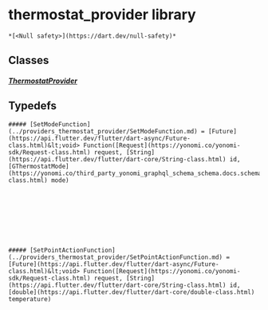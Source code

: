 


# thermostat_provider library






    *[<Null safety>](https://dart.dev/null-safety)*





## Classes

##### [ThermostatProvider](../providers_thermostat_provider/ThermostatProvider-class.md)



 









## Typedefs


    ##### [SetModeFunction](../providers_thermostat_provider/SetModeFunction.md) = [Future](https://api.flutter.dev/flutter/dart-async/Future-class.html)&lt;void> Function([Request](https://yonomi.co/yonomi-sdk/Request-class.html) request, [String](https://api.flutter.dev/flutter/dart-core/String-class.html) id, [GThermostatMode](https://yonomi.co/third_party_yonomi_graphql_schema_schema.docs.schema.gql/GThermostatMode-class.html) mode)
    


       
    




    ##### [SetPointActionFunction](../providers_thermostat_provider/SetPointActionFunction.md) = [Future](https://api.flutter.dev/flutter/dart-async/Future-class.html)&lt;void> Function([Request](https://yonomi.co/yonomi-sdk/Request-class.html) request, [String](https://api.flutter.dev/flutter/dart-core/String-class.html) id, [double](https://api.flutter.dev/flutter/dart-core/double-class.html) temperature)
    


       
    









